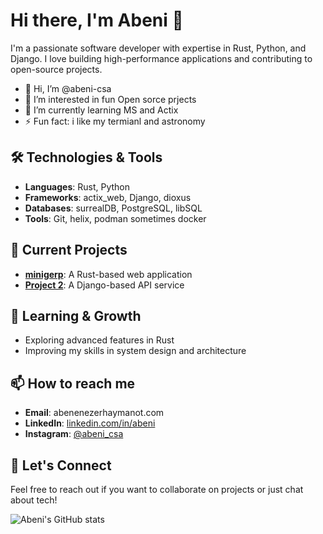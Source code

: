 # Hi there, I'm Abeni 👋

I'm a passionate software developer with expertise in Rust, Python, and Django. I love building high-performance applications and contributing to open-source projects.

- 👋 Hi, I’m @abeni-csa
- 👀 I’m interested in fun Open sorce prjects 
- 🌱 I’m currently learning MS and Actix
- ⚡ Fun fact: i like my termianl and astronomy 
## 🛠 Technologies & Tools

- **Languages**: Rust, Python
- **Frameworks**: actix_web, Django, dioxus 
- **Databases**:  surrealDB, PostgreSQL, libSQL
- **Tools**: Git, helix, podman sometimes docker

## 🔭 Current Projects

- **[minigerp](https://github.com/abeni-csa/mini-grep)**: A Rust-based web application
- **[Project 2](https://github.com/abeni-csa/#)**: A Django-based API service

## 🌱 Learning & Growth

- Exploring advanced features in Rust
- Improving my skills in system design and architecture

## 📫 How to reach me

- **Email**: abenenezerhaymanot.com
- **LinkedIn**: [linkedin.com/in/abeni](https://linkedin.com/in/abeni_csa)
- **Instagram**:  [@abeni_csa](https://instagram.com/abeni_csa)

## 💬 Let's Connect

Feel free to reach out if you want to collaborate on projects or just chat about tech!

![Abeni's GitHub stats](https://github-readme-stats.vercel.app/api?username=abeni-csa&show_icons=true&theme=radical)


<!---
abeni-csa/abeni-csa is a ✨ special ✨ repository because its `README.md` (this file) appears on your GitHub profile.
You can click the Preview link to take a look at your changes.
--->
